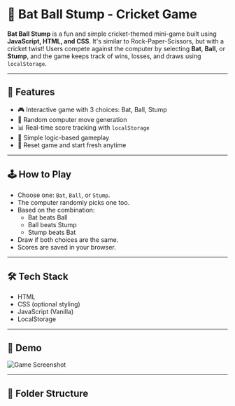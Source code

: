 # 🏏 Bat Ball Stump - Cricket Game

**Bat Ball Stump** is a fun and simple cricket-themed mini-game built using **JavaScript, HTML, and CSS**. It's similar to Rock-Paper-Scissors, but with a cricket twist! Users compete against the computer by selecting **Bat**, **Ball**, or **Stump**, and the game keeps track of wins, losses, and draws using `localStorage`.

---

## 🚀 Features

- 🎮 Interactive game with 3 choices: Bat, Ball, Stump
- 🤖 Random computer move generation
- 📊 Real-time score tracking with `localStorage`
- 🧠 Simple logic-based gameplay
- 🔁 Reset game and start fresh anytime

---

## 🕹️ How to Play

- Choose one: `Bat`, `Ball`, or `Stump`.
- The computer randomly picks one too.
- Based on the combination:
  - Bat beats Ball
  - Ball beats Stump
  - Stump beats Bat
- Draw if both choices are the same.
- Scores are saved in your browser.

---

## 🛠️ Tech Stack

- HTML
- CSS (optional styling)
- JavaScript (Vanilla)
- LocalStorage

---

## 📸 Demo

![Game Screenshot](screenshot.png) <!-- Replace with your actual screenshot if uploading -->

---

## 📂 Folder Structure
